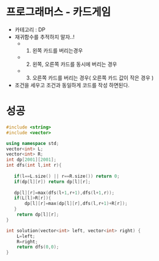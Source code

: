 # 프로그래머스 - 카드게임

- 카테고리 : DP
- 재귀함수를 추적하지 말자..!
  - 1) 왼쪽 카드를 버리는경우
  - 2) 왼쪽, 오른쪽 카드를 동시에 버리는 경우
  - 3) 오른쪽 카드를 버리는 경우( 오른쪽 카드 값이 작은 경우 )
- 조건을 세우고 조건과 동일하게 코드를 작성 하면된다.



# 성공

```c++
#include <string>
#include <vector>

using namespace std;
vector<int> L;
vector<int> R;
int dp[2001][2001];
int dfs(int l,int r){
    
   if(l==L.size() || r==R.size()) return 0;
   if(dp[l][r]) return dp[l][r];
    
   dp[l][r]=max(dfs(l+1,r+1),dfs(l+1,r));
   if(L[l]>R[r]){
       dp[l][r]=max(dp[l][r],dfs(l,r+1)+R[r]);
   }
    return dp[l][r];
}

int solution(vector<int> left, vector<int> right) {
    L=left;
    R=right;
    return dfs(0,0);
}
```

